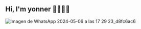 ## Hi, I'm yonner 👋😎👩‍💻

![Imagen de WhatsApp 2024-05-06 a las 17 29 23_d8fc6ac6](https://github.com/YONNER44/sena/assets/118782598/990d76a4-44f4-4291-9d79-87e4ce78d8d3)


<!--
**YONNER44/YONNER44** is a ✨ _special_ ✨ repository because its `README.md` (this file) appears on your GitHub profile.

Here are some ideas to get you started:

- 🔭 I’m currently working on ...
- 🌱 I’m currently learning ...
- 👯 I’m looking to collaborate on ...
- 🤔 I’m looking for help with ...
- 💬 Ask me about ...
- 📫 How to reach me: ...
- 😄 Pronouns: ...
- ⚡ Fun fact: ...
-->
